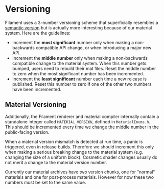 # Versioning

Filament uses a 3-number versioning scheme that superficially resembles a [semantic
version](https://semver.org/) but is actually more interesting because of our material system. Here
are the guidelines:

- Increment the **most significant** number only when making a non-backwards compatible API change,
  or when introducing a major new API.
- Increment the **middle number** only when making a non-backwards compatible change to the material
  system. When this number gets bumped, users need to rebuild their mat files. Reset the middle
  number to zero when the most significant number has been incremented.
- Increment the **least significant** number each time a new release is published. Reset this number
  to zero if one of the other two numbers have been incremented.

## Material Versioning

Additionally, the Filament renderer and material compiler internally contain a standalone integer
called `MATERIAL_VERSION`, defined in `MaterialEnums.h`. This should be incremented every time we
change the middle number in the public-facing version.

When a material version mismatch is detected at run time, a panic is triggered, even in release
builds. Therefore we should increment this only when making a serious breaking change to the
material system (e.g. changing the size of a uniform block). Cosmetic shader changes usually do
not merit a change to the material version number.

Currently our material archives have two version chunks, one for "normal" materials and one for
post-process materials. However for now these two numbers must be set to the same value.
